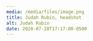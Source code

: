 ```yaml
---
media: /media/files/image.png
title: Judah Rubin, headshot
alt: Judah Rubin
date: 2020-07-28T17:17:00-0500
---
```

